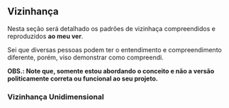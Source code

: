 ## Vizinhança

Nesta seção será detalhado os padrões de vizinhaça compreendidos e reproduzidos <b>ao meu ver</b>.

Sei que diversas pessoas podem ter o entendimento e compreendimento diferente, porém, viso demonstrar como compreendi.

<b>OBS.: Note que, somente estou abordando o conceito e não a versão politicamente correta ou funcional ao seu projeto.</b>


### Vizinhança Unidimensional
